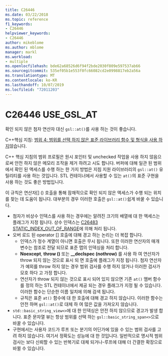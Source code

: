```yaml
---
title: C26446
ms.date: 03/22/2018
ms.topic: reference
f1_keywords:
- C26446
helpviewer_keywords:
- C26446
author: mikeblome
ms.author: mblome
manager: markl
ms.workload:
- multiple
ms.openlocfilehash: bde62a68526d6f94f2bde2030f809e597537ab66
ms.sourcegitcommit: 535ef05b1e553f0fc66082cd2e0998817eb2a56a
ms.translationtype: MT
ms.contentlocale: ko-KR
ms.lasthandoff: 10/07/2019
ms.locfileid: "72011203"
---
```

# <a name="c26446-use_gsl_at"></a>C26446 USE_GSL_AT

확인 되지 않은 첨자 연산자 대신 `gsl::at()`를 사용 하는 것이 좋습니다.

C++핵심 지침: [범위 4: 범위를 선택 하지 않은 표준 라이브러리 함수 및 형식을 사용 하지](https://github.com/isocpp/CppCoreGuidelines/blob/master/CppCoreGuidelines.md#probounds-bounds-safety-profile)않습니다.

C++ 핵심 지침의 범위 프로필은 원시 포인터 및 unchecked 작업을 사용 하지 않음으로써 안전 하지 않은 메모리 조작을 제거 하려고 시도 합니다. 버퍼에 대해 일관 된 범위에서 확인 된 액세스를 수행 하는 한 가지 방법은 지침 지원 라이브러리의 `gsl::at()` 유틸리티를 사용 하는 것입니다. STL 컨테이너에서 사용할 수 있는 `at()`의 표준 구현을 사용 하는 것도 좋은 방법입니다.

이 규칙은 연산자\[] () 호출을 통해 잠재적으로 확인 되지 않은 액세스가 수행 되는 위치를 찾는 데 도움이 됩니다. 대부분의 경우 이러한 호출은 `gsl::at()`쉽게 바꿀 수 있습니다.

- 첨자가 비상수 인덱스를 사용 하는 경우에는 알려진 크기의 배열에 대 한 액세스는 플래그가 지정 됩니다. 상수 인덱스는 [C26483 STATIC_INDEX_OUT_OF_RANGE](c26483.md)에 의해 처리 됩니다.
- 오버 로드 된 operator [] 호출에 대해 경고 하는 논리는 더 복잡 합니다.
  - 인덱스가 정수 계열이 아니면 호출은 무시 됩니다. 또한 이러한 연산자의 매개 변수는 참조로 전달 되므로 표준 맵의 인덱싱을 처리 합니다.
  - **Noexcept**, **throw ()** 또는 **__declspec (nothrow)** 를 사용 하 여 연산자가 throw 되지 않는 것으로 표시 되 면 호출에 플래그가 지정 됩니다. 첨자 연산자가 예외를 throw 하지 않는 경우 범위 검사를 수행 하지 않거나 이러한 검사가 모호 하다 고 가정 합니다.
  - 연산자가 throw 되지 않는 것으로 표시 되어 있지 않으면 기존 `at()` 멤버 함수를 정의 하는 STL 컨테이너에서 제공 되는 경우 플래그가 지정 될 수 있습니다. 이러한 함수는 단순한 이름 일치에 의해 검색 됩니다.
  - 규칙은 표준 `at()` 함수에 대 한 호출에 대해 경고 하지 않습니다. 이러한 함수는 안전 하며 `gsl::at()`로 대체 하 여 많은 값을 가져오지 않습니다.
- `std::basic_string_view<>`에 대 한 인덱싱은 안전 하지 않으므로 경고가 발생 합니다. 표준 문자열 뷰는 항상 범위를 선택 하는 `gsl::basic_string_span<>`으로 바꿀 수 있습니다.
- 구현에서는 사용자 코드가 루프 또는 분기의 어딘가에 있을 수 있는 범위 검사를 고려 하지 않습니다. 여기서 정확도는 성능에 대 한 것입니다. 일반적으로 명시적 범위 검사는 보다 신뢰할 수 있는 반복기로 대체 되거나-루프에 대해 더 간결한 확장으로 바뀔 수 있습니다.
